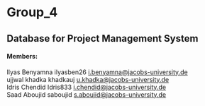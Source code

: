 # Group_4
## Database for Project Management System
#### Members:
 
Ilyas	Benyamna	ilyasben26	i.benyamna@jacobs-university.de <br/>
ujjwal	khadka	khadkauj	u.khadka@jacobs-university.de <br/>
Idris     	Chendid	Idris833	i.chendid@jacobs-university.de <br/>
Saad	Aboujid	saboujid	s.aboujid@jacobs-university.de <br/>
